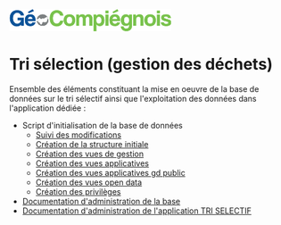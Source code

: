 ![picto](/doc/img/Logo_web-GeoCompiegnois.png)

# Tri sélection (gestion des déchets)

Ensemble des éléments constituant la mise en oeuvre de la base de données sur le tri sélectif ainsi que l'exploitation des données dans l'application dédiée :
- Script d'initialisation de la base de données
  * [Suivi des modifications](sql/tri_00_trace.sql)
  * [Création de la structure initiale](sql/tri_10_squelette.sql)
  * [Création des vues de gestion](sql/tri_20_vues_gestion.sql)
  * [Création des vues applicatives](sql/tri_21_vues_xapps.sql)
  * [Création des vues applicatives gd public](sql/tri_22_vues_xapps_public.sql)
  * [Création des vues open data](sql/tri_23_vues_xopendata.sql)
  * [Création des privilèges](sql/tri_99_grant.sql)
- [Documentation d'administration de la base](doc/doc_admin_bd_tri.md)
- [Documentation d'administration de l'application TRI SELECTIF](doc/doc_admin_app_tri.md)
